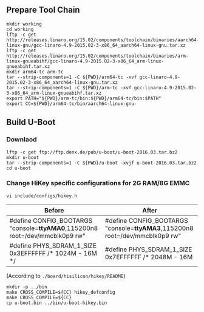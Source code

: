 ## Prepare Tool Chain
```
mkdir working
cd working
lftp -c get http://releases.linaro.org/15.02/components/toolchain/binaries/aarch64-linux-gnu/gcc-linaro-4.9-2015.02-3-x86_64_aarch64-linux-gnu.tar.xz
lftp -c get http://releases.linaro.org/15.02/components/toolchain/binaries/arm-linux-gnueabihf/gcc-linaro-4.9-2015.02-3-x86_64_arm-linux-gnueabihf.tar.xz
mkdir arm64-tc arm-tc
tar --strip-components=1 -C ${PWD}/arm64-tc -xvf gcc-linaro-4.9-2015.02-3-x86_64_aarch64-linux-gnu.tar.xz
tar --strip-components=1 -C ${PWD}/arm-tc -xvf gcc-linaro-4.9-2015.02-3-x86_64_arm-linux-gnueabihf.tar.xz
export PATH="${PWD}/arm-tc/bin:${PWD}/arm64-tc/bin:$PATH"
export CC=${PWD}/arm64-tc/bin/aarch64-linux-gnu-
```
## Build U-Boot
### Downlaod
```
lftp -c get ftp://ftp.denx.de/pub/u-boot/u-boot-2016.03.tar.bz2
mkdir u-boot
tar --strip-components=1 -C ${PWD}/u-boot -xvjf u-boot-2016.03.tar.bz2
cd u-boot
```
### Change HiKey specific configurations for 2G RAM/8G EMMC 
```
vi include/configs/hikey.h
```
| Before | After |
|--------|-------|
|#define CONFIG_BOOTARGS "console=**ttyAMA0**,115200n8 root=/dev/mmcblk0p9 rw" | #define CONFIG_BOOTARGS "console=**ttyAMA3**,115200n8 root=/dev/mmcblk0p9 rw" |
|#define PHYS_SDRAM_1_SIZE        0x3EFFFFFF /* 1024M - 16M */| #define PHYS_SDRAM_1_SIZE       0x7EFFFFFF /* 2048M - 16M |

(According to `./board/hisilicon/hikey/README`)
```
mkdir -p ../bin
make CROSS_COMPILE=${CC} hikey_defconfig
make CROSS_COMPILE=${CC}
cp u-boot.bin ../bin/u-boot-hikey.bin
```
